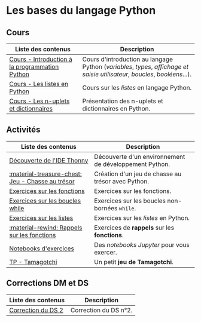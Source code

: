 # Les bases du langage Python

## Cours

| Liste des contenus                           | Description                         |
| -------------------------------------------- | ----------------------------------- |
| [Cours - Introduction à la programmation Python](cours.md) | Cours d'introduction au langage Python (*variables*, *types*, *affichage et saisie utilisateur*, *boucles*, *booléens*...). |
| [Cours - Les listes en Python](listes.md) | Cours sur les *listes* en langage Python. |
| [Cours - Les n-uplets et dictionnaires](n_uplets_dicos.md) | Présentation des n-uplets et dictionnaires en Python. |

## Activités

| Liste des contenus                           | Description                         |
| -------------------------------------------- | ----------------------------------- |
| [Découverte de l'IDE Thonny](thonny.md) | Découverte d'un environnement de développement Python. |
| [:material-treasure-chest: Jeu - Chasse au trésor](chassetresor.md) | Création d'un jeu de chasse au trésor avec Python. |
| [Exercices sur les fonctions](exercices_fonctions.md) | Exercices sur les fonctions. |
| [Exercices sur les boucles while](exercices_while.md) | Exercices sur les boucles non-bornées `while`. |
| [Exercices sur les listes](exercices_listes.md) | Exercices sur les *listes* en Python. |
| [:material-rewind: Rappels sur les fonctions](rappels_fonctions.md) | Exercices de **rappels** sur les **fonctions**. |
| [Notebooks d'exercices](notebooks.md) | Des *notebooks Jupyter* pour vous exercer. |
| [TP - Tamagotchi](tamagotchi.md) | Un petit **jeu de Tamagotchi**. |

## Corrections DM et DS

| Liste des contenus                           | Description                         |
| -------------------------------------------- | ----------------------------------- |
| [Correction du DS 2](ds2_correction.md) | Correction du DS n°2. |